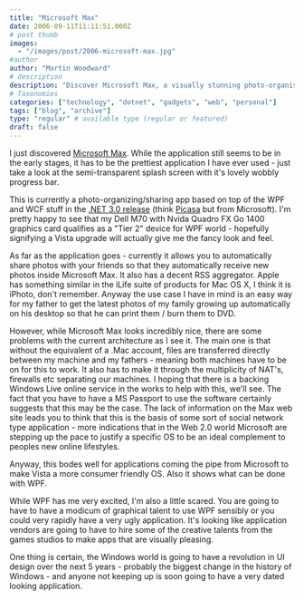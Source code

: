 ```yaml
---
title: "Microsoft Max"
date: 2006-09-11T11:11:51.000Z
# post thumb
images:
  - "/images/post/2006-microsoft-max.jpg"
#author
author: "Martin Woodward"
# description
description: "Discover Microsoft Max, a visually stunning photo-organising app that simplifies sharing while hinting at future online capabilities."
# Taxonomies
categories: ["technology", "dotnet", "gadgets", "web", "personal"]
tags: ["blog", "archive"]
type: "regular" # available type (regular or featured)
draft: false
---
```


I just discovered [Microsoft Max](http://www.microsoft.com/max/index.html). While the application still seems to be in the early stages, it has to be the prettiest application I have ever used - just take a look at the semi-transparent splash screen with it's lovely wobbly progress bar.

This is currently a photo-organizing/sharing app based on top of the WPF and WCF stuff in the [.NET 3.0 release](http://www.woodwardweb.com/dotnet/000278.html) (think [Picasa](http://picasa.google.com/) but from Microsoft). I'm pretty happy to see that my Dell M70 with Nvida Quadro FX Go 1400 graphics card qualifies as a "Tier 2" device for WPF world - hopefully signifying a Vista upgrade will actually give me the fancy look and feel.

As far as the application goes - currently it allows you to automatically share photos with your friends so that they automatically receive new photos inside Microsoft Max. It also has a decent RSS aggregator. Apple has something similar in the iLife suite of products for Mac OS X, I think it is iPhoto, don't remember. Anyway the use case I have in mind is an easy way for my father to get the latest photos of my family growing up automatically on his desktop so that he can print them / burn them to DVD.

However, while Microsoft Max looks incredibly nice, there are some problems with the current architecture as I see it. The main one is that without the equivalent of a .Mac account, files are transferred directly between my machine and my fathers - meaning both machines have to be on for this to work. It also has to make it through the multiplicity of NAT's, firewalls etc separating our machines. I hoping that there is a backing Windows Live online service in the works to help with this, we'll see. The fact that you have to have a MS Passport to use the software certainly suggests that this may be the case. The lack of information on the Max web site leads you to think that this is the basis of some sort of social network type application - more indications that in the Web 2.0 world Microsoft are stepping up the pace to justify a specific OS to be an ideal complement to peoples new online lifestyles.

Anyway, this bodes well for applications coming the pipe from Microsoft to make Vista a more consumer friendly OS. Also it shows what can be done with WPF.

While WPF has me very excited, I'm also a little scared. You are going to have to have a modicum of graphical talent to use WPF sensibly or you could very rapidly have a very ugly application. It's looking like application vendors are going to have to hire some of the creative talents from the games studios to make apps that are visually pleasing.

One thing is certain, the Windows world is going to have a revolution in UI design over the next 5 years - probably the biggest change in the history of Windows - and anyone not keeping up is soon going to have a very dated looking application.
